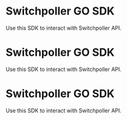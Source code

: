 # Switchpoller GO SDK
Use this SDK to interact with Switchpoller API.
# Switchpoller GO SDK
Use this SDK to interact with Switchpoller API.
# Switchpoller GO SDK
Use this SDK to interact with Switchpoller API.
